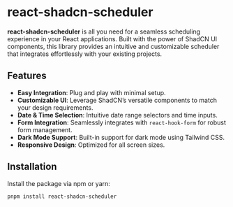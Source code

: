 # react-shadcn-scheduler

**react-shadcn-scheduler** is all you need for a seamless scheduling experience in your React applications. Built with the power of ShadCN UI components, this library provides an intuitive and customizable scheduler that integrates effortlessly with your existing projects.

## Features

- **Easy Integration**: Plug and play with minimal setup.
- **Customizable UI**: Leverage ShadCN’s versatile components to match your design requirements.
- **Date & Time Selection**: Intuitive date range selectors and time inputs.
- **Form Integration**: Seamlessly integrates with `react-hook-form` for robust form management.
- **Dark Mode Support**: Built-in support for dark mode using Tailwind CSS.
- **Responsive Design**: Optimized for all screen sizes.

## Installation

Install the package via npm or yarn:

```bash
pnpm install react-shadcn-scheduler
